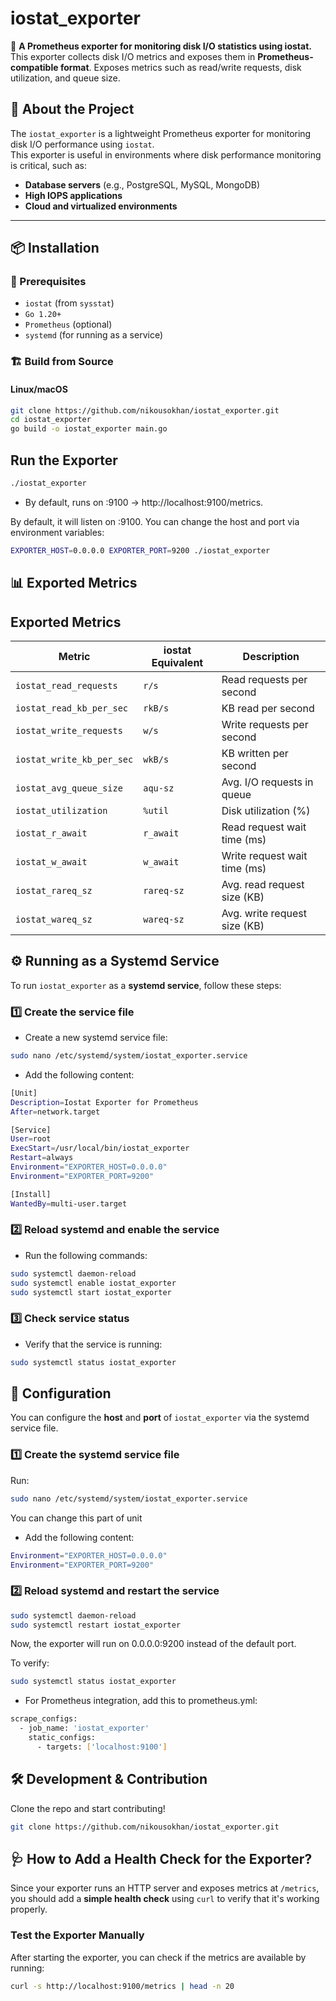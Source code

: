 # iostat_exporter
🚀 **A Prometheus exporter for monitoring disk I/O statistics using iostat.**  
This exporter collects disk I/O metrics and exposes them in **Prometheus-compatible format**.
Exposes metrics such as read/write requests, disk utilization, and queue size.

## 📝 About the Project  
The `iostat_exporter` is a lightweight Prometheus exporter for monitoring disk I/O performance using `iostat`.  
This exporter is useful in environments where disk performance monitoring is critical, such as:
- **Database servers** (e.g., PostgreSQL, MySQL, MongoDB)
- **High IOPS applications**
- **Cloud and virtualized environments**

---

## 📦 Installation

### 🔹 Prerequisites
- `iostat` (from `sysstat`)
- `Go 1.20+`
- `Prometheus` (optional)
- `systemd` (for running as a service)

### 🏗️ Build from Source  
#### **Linux/macOS**
```sh
git clone https://github.com/nikousokhan/iostat_exporter.git
cd iostat_exporter
go build -o iostat_exporter main.go
```

## Run the Exporter
```sh
./iostat_exporter
```
- By default, runs on :9100 → http://localhost:9100/metrics.

By default, it will listen on :9100. You can change the host and port via environment variables:
```sh
EXPORTER_HOST=0.0.0.0 EXPORTER_PORT=9200 ./iostat_exporter
```

## 📊 Exported Metrics

## Exported Metrics

| **Metric**               | **iostat Equivalent** | **Description**                     |
|--------------------------|----------------------|-------------------------------------|
| `iostat_read_requests`   | `r/s`               | Read requests per second           |
| `iostat_read_kb_per_sec` | `rkB/s`             | KB read per second                 |
| `iostat_write_requests`  | `w/s`               | Write requests per second          |
| `iostat_write_kb_per_sec`| `wkB/s`             | KB written per second              |
| `iostat_avg_queue_size`  | `aqu-sz`            | Avg. I/O requests in queue         |
| `iostat_utilization`     | `%util`             | Disk utilization (%)               |
| `iostat_r_await`        | `r_await`           | Read request wait time (ms)        |
| `iostat_w_await`        | `w_await`           | Write request wait time (ms)       |
| `iostat_rareq_sz`       | `rareq-sz`          | Avg. read request size (KB)        |
| `iostat_wareq_sz`       | `wareq-sz`          | Avg. write request size (KB)       |

## ⚙️ Running as a Systemd Service

To run `iostat_exporter` as a **systemd service**, follow these steps:

### 1️⃣ Create the service file

- Create a new systemd service file:

```sh
sudo nano /etc/systemd/system/iostat_exporter.service
```
- Add the following content:
```sh
[Unit]
Description=Iostat Exporter for Prometheus
After=network.target

[Service]
User=root
ExecStart=/usr/local/bin/iostat_exporter
Restart=always
Environment="EXPORTER_HOST=0.0.0.0"
Environment="EXPORTER_PORT=9200"

[Install]
WantedBy=multi-user.target
```
### 2️⃣ Reload systemd and enable the service
- Run the following commands:
```sh
sudo systemctl daemon-reload
sudo systemctl enable iostat_exporter
sudo systemctl start iostat_exporter
```

### 3️⃣ Check service status
- Verify that the service is running:
```sh
sudo systemctl status iostat_exporter
```
## 🔧 Configuration

You can configure the **host** and **port** of `iostat_exporter` via the systemd service file.

### 1️⃣ Create the systemd service file

Run:

```sh
sudo nano /etc/systemd/system/iostat_exporter.service
```
You can change this part of unit
- Add the following content:
```sh
Environment="EXPORTER_HOST=0.0.0.0"
Environment="EXPORTER_PORT=9200"
```

### 2️⃣ Reload systemd and restart the service
```sh
sudo systemctl daemon-reload
sudo systemctl restart iostat_exporter
```
Now, the exporter will run on 0.0.0.0:9200 instead of the default port.

To verify:
```sh
sudo systemctl status iostat_exporter
```
- For Prometheus integration, add this to prometheus.yml:
```sh 
scrape_configs:
  - job_name: 'iostat_exporter'
    static_configs:
      - targets: ['localhost:9100']
```
## 🛠️ Development & Contribution
Clone the repo and start contributing!
```sh 
git clone https://github.com/nikousokhan/iostat_exporter.git
```
## 🩺 How to Add a Health Check for the Exporter?

Since your exporter runs an HTTP server and exposes metrics at `/metrics`, you should add a **simple health check** using `curl` to verify that it's working properly.

### Test the Exporter Manually  

After starting the exporter, you can check if the metrics are available by running:  

```sh
curl -s http://localhost:9100/metrics | head -n 20
```